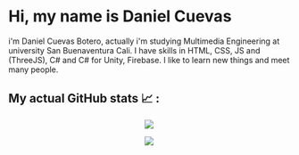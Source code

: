 # Hi, my name is Daniel Cuevas

i'm Daniel Cuevas Botero, actually i'm studying Multimedia Engineering at university San Buenaventura Cali. I have skills in HTML, CSS, JS and (ThreeJS), C# and C# for Unity, Firebase. I like to learn new things and meet many people.


## My actual GitHub stats :chart_with_upwards_trend: : 

<p align="center"><img align="center" src="https://github-readme-stats.vercel.app/api?username=Danicubo&show_icons=true&theme=github_dark &count_private=true" /></p>
<p align="center"><img align="center" src="https://github-readme-stats.vercel.app/api/top-langs/?username=Danicubo&layout=compact&show_icons=true&theme=github_dark " /></p>
